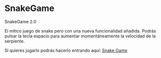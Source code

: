 # SnakeGame

SnakeGame 2.0

El mítico juego de snake pero con una nueva funcionalidad añadida. Podrás pulsar la tecla espacio para aumentar momentáneamente la velocidad de la serpiente.

Si quieres jugarlo podrás hacerlo entrando aquí: [Snake Game](https://snakegamepp.netlify.app/)



